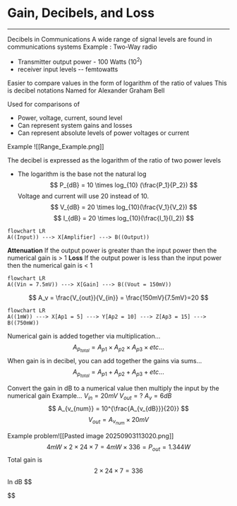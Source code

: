 # Gain, Decibels, and Loss
---
Decibels in Communications
A wide range of signal levels are found in communications systems
Example : Two-Way radio
- Transmitter output power - 100 Watts ($10^2$)
- receiver input levels -- femtowatts

Easier to compare values in the form of logarithm of the ratio of values
	This is decibel notations
	Named for Alexander Graham Bell

Used for comparisons of
- Power, voltage, current, sound level
- Can represent system gains and losses
- Can represent absolute levels of power voltages or current

Example
![[Range_Example.png]]

The decibel is expressed as the logarithm of the ratio of two power levels
- The logarithm is the base not the natural log
$$
P_{dB} = 10 \times log_{10} (\frac{P_1}{P_2})
$$
Voltage and current will use 20 instead of 10.
$$
V_{dB} = 20 \times log_{10}(\frac{V_1}{V_2})
$$
$$
I_{dB} = 20 \times log_{10}(\frac{I_1}{I_2})
$$

```mermaid
flowchart LR
A((Input)) ---> X[Amplifier] ---> B((Output))
```

**Attenuation** If the output power is greater than the input power then the numerical gain is > 1
**Loss** If the output power is less than the input power then the numerical gain is < 1

```mermaid
flowchart LR
A((Vin = 7.5mV)) ---> X[Gain] ---> B((Vout = 150mV))
```
$$
A_v = \frac{V_{out}}{V_{in}} = \frac{150mV}{7.5mV}=20
$$
```mermaid
flowchart LR
A((1mW)) ---> X[Ap1 = 5] ---> Y[Ap2 = 10] ---> Z[Ap3 = 15] ---> B((750mW))
```
Numerical gain is added together via multiplication...
$$
A_{p_{total}} = A_{p1} \times A_{p2} \times A_{p3} \times etc...
$$
When gain is in decibel, you can add together the gains via sums...
$$
A_{p_{total}} = A_{p1} + A_{p2} + A_{p3} + etc...
$$

Convert the gain in dB to a numerical value then multiply the input by the numerical gain
Example...
$V_{in} = 20mV$ 
$V_{out} = ?$
$A_v = 6dB$
$$
A_{v_{num}} = 10^{\frac{A_{v_{dB}}}{20}}
$$
$$
V_{out} = A_{v_{num}} \times 20mV 
$$

Example problem![[Pasted image 20250903113020.png]]
$$
4mW \times 2 \times 24 \times 7 = 4mW \times 336 = P_{out} = 1.344W
$$
Total gain is
$$
2 \times 24 \times 7 = 336
$$
In dB
$$

$$